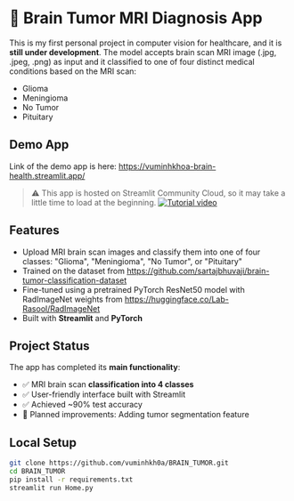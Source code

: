 # 🧠 Brain Tumor MRI Diagnosis App

This is my first personal project in computer vision for healthcare, and it is **still under development**.
The model accepts brain scan MRI image (.jpg, .jpeg, .png) as input and it classified to one of four distinct medical conditions based on the MRI scan: 
- Glioma  
- Meningioma
- No Tumor  
- Pituitary 

## Demo App

Link of the demo app is here: https://vuminhkhoa-brain-health.streamlit.app/
> ⚠️ This app is hosted on Streamlit Community Cloud, so it may take a little time to load at the beginning.
[![Tutorial video](https://img.youtube.com/vi/VIDEO_ID/0.jpg)](https://www.youtube.com/watch?v=NZRNdIJdrVk)

## Features

- Upload MRI brain scan images and classify them into one of four classes: "Glioma", "Meningioma", "No Tumor", or "Pituitary"
- Trained on the dataset from https://github.com/sartajbhuvaji/brain-tumor-classification-dataset
- Fine-tuned using a pretrained PyTorch ResNet50 model with RadImageNet weights from https://huggingface.co/Lab-Rasool/RadImageNet
- Built with **Streamlit** and **PyTorch**

## Project Status

The app has completed its **main functionality**:  
- ✅ MRI brain scan **classification into 4 classes**
- ✅ User-friendly interface built with Streamlit  
- ✅ Achieved ~90% test accuracy  
- 🚧 Planned improvements: Adding tumor segmentation feature  

## Local Setup

```bash
git clone https://github.com/vuminhkh0a/BRAIN_TUMOR.git
cd BRAIN_TUMOR
pip install -r requirements.txt
streamlit run Home.py
```
